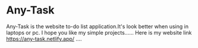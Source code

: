 # Any-Task
Any-Task is the website to-do list application.It's look better when using in laptops or pc.
I hope you like my simple projects......
Here is my website link https://any-task.netlify.app/ ....
